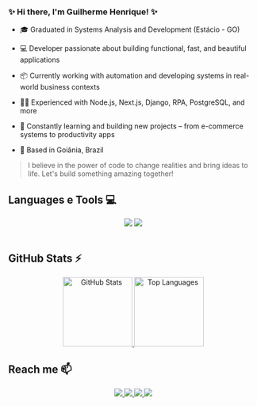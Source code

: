 ### ✨ Hi there, I'm Guilherme Henrique! ✨

- 🎓 Graduated in Systems Analysis and Development (Estácio - GO)  
- 💻 Developer passionate about building functional, fast, and beautiful applications  

- 📦 Currently working with automation and developing systems in real-world business contexts  
- 👨‍💻 Experienced with Node.js, Next.js, Django, RPA, PostgreSQL, and more  

- 🌱 Constantly learning and building new projects – from e-commerce systems to productivity apps  

- 📍 Based in Goiânia, Brazil  

> I believe in the power of code to change realities and bring ideas to life. Let's build something amazing together!


## Languages e Tools 💻
<div align="center">
    <img src="https://skillicons.dev/icons?i=tailwind,react,figma,vercel" />
    <img src="https://skillicons.dev/icons?i=nodejs,express,nextjs,python,prisma" /><br>
</div><br/>

## GitHub Stats ⚡
<div align="center">
  <a href="https://github.com/Guihenrique62" target="_blank">
    <img height="140em" src="https://github-readme-stats.vercel.app/api?username=Guihenrique62&show_icons=true&theme=radical&include_all_commits=true&hide=stars&count_private=true" alt="GitHub Stats" />
  </a>

  <a href="https://github.com/Guihenrique62" target="_blank">
    <img height="140em" src="https://github-readme-stats.vercel.app/api/top-langs/?username=Guihenrique62&layout=compact&langs_count=7&theme=radical" alt="Top Languages" />
  </a>
</div>

## Reach me 📫
<p align="center">
  <a href="https://www.linkedin.com/in/gabrielleribeiro/">
    <img src="https://img.shields.io/badge/LinkedIn-0077B5?style=for-the-badge&logo=linkedin&logoColor=white" />
  </a>
  <a href="https://www.instagram.com/gabbiribas/">
    <img src="https://img.shields.io/badge/Instagram-E4405F?style=for-the-badge&logo=instagram&logoColor=white" />
  </a>
  <a href="mailto:gabrielleribeiro2010@gmail.com">
    <img src="https://img.shields.io/badge/-gabrielleribeiro2010@gmail.com-D14836?style=for-the-badge&logo=gmail&logoColor=white" />
  </a>
  <a href="https://www.duolingo.com/profile/gabbiribas">
    <img src="https://img.shields.io/badge/Duolingo-58CC02?style=for-the-badge&logo=Duolingo&logoColor=white" />
  </a>
</p>

  
    
